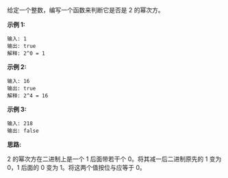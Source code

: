 给定一个整数，编写一个函数来判断它是否是 2 的幂次方。

**示例 1:**

```
输入: 1
输出: true
解释: 2^0 = 1
```

**示例 2:**

```
输入: 16
输出: true
解释: 2^4 = 16
```

**示例 3:**

```
输入: 218
输出: false
```

**思路:**

2 的幂次方在二进制上是一个 1 后面带若干个 0。将其减一后二进制原先的 1 变为 0，1 后面的 0 变为 1。将这两个值按位与应等于 0。
